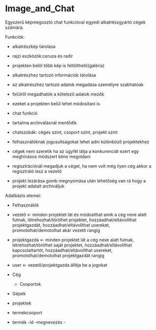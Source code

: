 # Image_and_Chat
Egyszerű képmegosztó chat funkcióval egyedi alkatrészgyártó cégek számára.

Funkciók:
- alkatrészkép tárolása
 - rajzi eszközök:ceruza és radír
 - projekten belöl több kép is feltölthető(galéria)
 
- alkatrészhez tartozó információk tárolása
 - az alkatrészhez tartozó adatok megadása személyre szabhatóak 
  - felülről megadhatók a kötelező adatok mezők
   - ezeket a projekten belül lehet módosítani is
   
- chat funkció
 - tartalma archiválásnál mentődik
 - chatszobák: céges szint, csoport szint, projekt szint


- felhasználóknak jogusultságokat lehet adni különböző projektekhez

- cégek nem szeretik ha az ügyfél látja a konkurenciát ezért egy meghívásos módszert kéne megoldani

- regisztrációnál megadjuk a céget, ha nem volt még ilyen cég akkor a regisztráló lesz a vezető
 
- projekt lezárása gomb megnyomása után lehetőség van rá hogy a projekt adatait archiváljuk


Adatbázis elemei:
  - Felhasználók
   - vezető <- minden projektet lát és módosíthat amik a cég neve alatt futnak, létrehozhat/törölhet projektet, hozzáadhat/eltávolíthat projektgazdát, hozzáadhat/eltávolíthat usereket, promotolhat/demotolhat akár vezető rangig
   - projektgazda <- minden projektet lát a cég neve alatt futnak, létrehozhat/törölhet saját projektet, hozzáadhat/eltávolíthat kapcsolattartót, hozzáadhat/eltávolíthat usereket, promotolhat/demotolhat projektgazdát rangig
   - user <- vezető/projektgazda állítja be a jogokat
   
  - Cég
    - Csoportok
  - Gépek
   - projektek
  - termékcsoport
   - termék
    -id
    -megnevezés
    -

